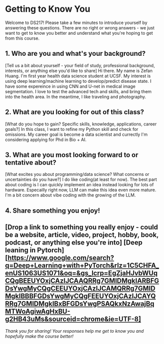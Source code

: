 # Getting to Know You

Welcome to DS217! Please take a few minutes to introduce yourself by answering these questions. There are no right or wrong answers - we just want to get to know you better and understand what you're hoping to get from this course.

## 1. Who are you and what's your background?
[Tell us a bit about yourself - your field of study, professional background, interests, or anything else you'd like to share]
Hi there. My name is Zefan Huang. I'm first year health data science student at UCSF. My interest is using deep learning/machine learning to develop/predict disease state. I have some expereince in using CNN and U-net in medical image segmentation. I love to test the advanced tech and skills, and bring them into the health area. In the meantime, I like traveling and photography.

## 2. What are you looking for out of this class?
[What do you hope to gain? Specific skills, knowledge, applications, career goals?]
In this class, I want to refine my Python skill and check for omissions. My career goal is become a data scientist and currectly I'm considering applying for Phd in Bio + AI.


## 3. What are you most looking forward to or tentative about?
[What excites you about programming/data science? What concerns or uncertainties do you have?]
I do like coding(at least for now). The best part about coding is I can quickly implement an idea instead looking for lots of hardware. Especailly right now, LLM can make this idea even more mature. I'm a bit concern about vibe coding with the growing of the LLM.


## 4. Share something you enjoy!
[Drop a link to something you really enjoy - could be a website, article, video, project, hobby, book, podcast, or anything else you're into]
[Deep leaning in Pytorch][https://www.google.com/search?q=Deep+Learning+with+PyTorch&rlz=1C5CHFA_enUS1063US1071&oq=&gs_lcrp=EgZjaHJvbWUqCQgBEEUYOxjCAzIJCAAQRRg7GMIDMgkIARBFGDsYwgMyCQgCEEUYOxjCAzIJCAMQRRg7GMIDMgkIBBBFGDsYwgMyCQgFEEUYOxjCAzIJCAYQRRg7GMIDMgkIBxBFGDsYwgPSAQkxNzAwajBqMTWoAgiwAgHxBU-g2HB43uMs&sourceid=chrome&ie=UTF-8]
---

*Thank you for sharing! Your responses help me get to know you and hopefully make the course better!*
